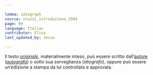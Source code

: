 ```yaml
---

lemma: idiograph
source: stussi_introduzione_1994
page: 89
language: Italian
contributor: Elisa
last_updated_by: Jesse

---
```


Il testo [_originale_](original.html), materialmente inteso, può essere scritto dall’[autore](author.html) ([_autografo_](holograph.html)) o sotto sua sorveglianza (_idiografo_), oppure può essere un’edizione a stampa da lui controllata e approvata.
